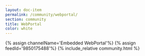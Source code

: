 ```yaml
---
layout: doc-item
permalink: /community/webportal/
section: community
title: WebPortal
color: white
---
```


{% assign channelName='Embedded WebPortal'%}
{% assign feedId='9850175488'%}
{% include_relative community.html %}